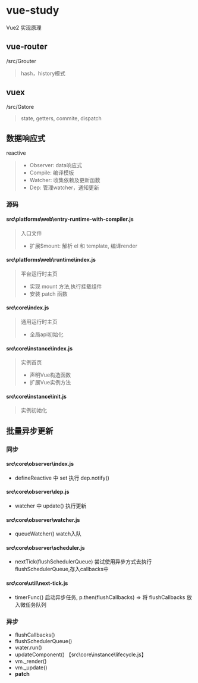 # vue-study
Vue2 实现原理

## vue-router
/src/Grouter
> hash，history模式

## vuex
/src/Gstore
> state, getters, commite, dispatch

## 数据响应式
reactive
> - Observer: data响应式
> - Compile: 编译模板
> - Watcher: 收集依赖及更新函数
> - Dep: 管理watcher，通知更新
### 源码
#### src\platforms\web\entry-runtime-with-compiler.js
> 入口文件
> - 扩展$mount: 解析 el 和 template, 编译render

#### src\platforms\web\runtime\index.js
> 平台运行时主页
> - 实现 mount 方法,执行挂载组件
> - 安装 patch 函数

#### src\core\index.js
> 通用运行时主页
> - 全局api初始化

#### src\core\instance\index.js
> 实例首页
> - 声明Vue构造函数
> - 扩展Vue实例方法

#### src\core\instance\init.js
> 实例初始化

## 批量异步更新
### 同步
#### src\core\observer\index.js
- defineReactive 中 set 执行 dep.notify()

#### src\core\observer\dep.js
- watcher 中 update() 执行更新

#### src\core\observer\watcher.js
- queueWatcher() watch入队

#### src\core\observer\scheduler.js
- nextTick(flushSchedulerQueue) 尝试使用异步方式去执行flushSchedulerQueue,存入callbacks中

#### src\core\util\next-tick.js
- timerFunc() 启动异步任务, p.then(flushCallbacks) => 将 flushCallbacks 放入微任务队列
### 异步
- flushCallbacks()
- flushSchedulerQueue()
- water.run()
- updateComponent()    【src\core\instance\lifecycle.js】
- vm._render()
- vm._update()
- __patch__
